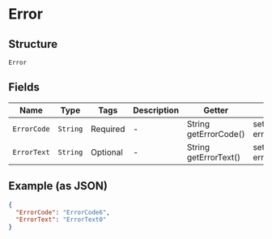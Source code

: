 
# Error

## Structure

`Error`

## Fields

| Name | Type | Tags | Description | Getter | Setter |
|  --- | --- | --- | --- | --- | --- |
| `ErrorCode` | `String` | Required | - | String getErrorCode() | setErrorCode(String errorCode) |
| `ErrorText` | `String` | Optional | - | String getErrorText() | setErrorText(String errorText) |

## Example (as JSON)

```json
{
  "ErrorCode": "ErrorCode6",
  "ErrorText": "ErrorText0"
}
```

